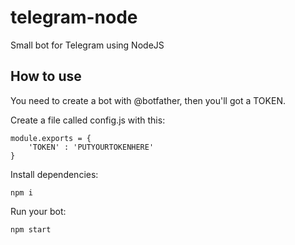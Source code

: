 # telegram-node
Small bot for Telegram using NodeJS

## How to use ##

You need to create a bot with @botfather, then you'll got a TOKEN.

Create a file called config.js with this:

    module.exports = {
        'TOKEN' : 'PUTYOURTOKENHERE'
    }
    
Install dependencies:

    npm i

Run your bot:

    npm start
    
